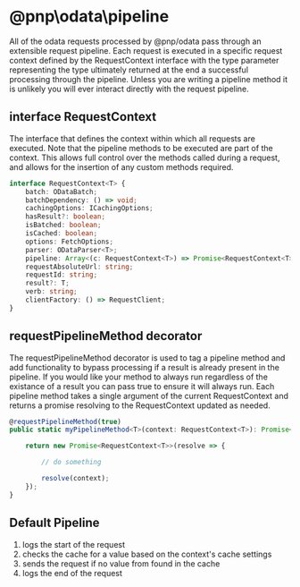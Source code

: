 # @pnp\odata\pipeline

All of the odata requests processed by @pnp/odata pass through an extensible request pipeline. Each request is executed in a specific request context defined by
the RequestContext<T> interface with the type parameter representing the type ultimately returned at the end a successful processing through the
pipeline. Unless you are writing a pipeline method it is unlikely you will ever interact directly with the request pipeline.

## interface RequestContext<T>

The interface that defines the context within which all requests are executed. Note that the pipeline methods to be executed are part of the context. This
allows full control over the methods called during a request, and allows for the insertion of any custom methods required.

```TypeScript
interface RequestContext<T> {
    batch: ODataBatch;
    batchDependency: () => void;
    cachingOptions: ICachingOptions;
    hasResult?: boolean;
    isBatched: boolean;
    isCached: boolean;
    options: FetchOptions;
    parser: ODataParser<T>;
    pipeline: Array<(c: RequestContext<T>) => Promise<RequestContext<T>>>;
    requestAbsoluteUrl: string;
    requestId: string;
    result?: T;
    verb: string;
    clientFactory: () => RequestClient;
}
```

## requestPipelineMethod decorator

The requestPipelineMethod decorator is used to tag a pipeline method and add functionality to bypass processing if a result is already present in the pipeline. If you
would like your method to always run regardless of the existance of a result you can pass true to ensure it will always run. Each pipeline method takes a single argument
of the current RequestContext and returns a promise resolving to the RequestContext updated as needed.

```TypeScript
@requestPipelineMethod(true)
public static myPipelineMethod<T>(context: RequestContext<T>): Promise<RequestContext<T>> {

    return new Promise<RequestContext<T>>(resolve => {

        // do something

        resolve(context);
    });
}
```

## Default Pipeline

1) logs the start of the request
2) checks the cache for a value based on the context's cache settings
3) sends the request if no value from found in the cache
4) logs the end of the request


